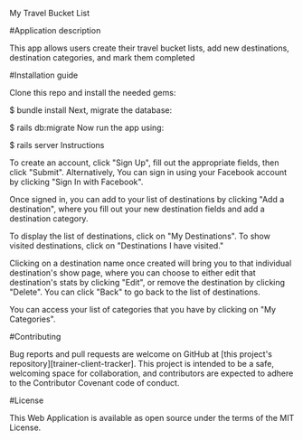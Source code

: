 My Travel Bucket List

#Application description

This app allows users create their travel bucket lists, add new destinations, destination categories, and mark them completed

#Installation guide

Clone this repo and install the needed gems:

$ bundle install
Next, migrate the database:

$ rails db:migrate
Now run the app using:

$ rails server
Instructions

To create an account, click "Sign Up", fill out the appropriate fields, then click "Submit". Alternatively, You can sign in using your Facebook account by clicking "Sign In with Facebook".

Once signed in, you can add to your list of destinations by clicking "Add a destination", where you fill out your new destination fields and add a destination category.

To display the list of destinations, click on "My Destinations". To show visited destinations, click on "Destinations I have visited."

Clicking on a destination name once created will bring you to that individual destination's show page, where you can choose to either edit that destination's stats by clicking "Edit", or remove the destination by clicking "Delete". You can click "Back" to go back to the list of destinations.

You can access your list of categories that you have by clicking on "My Categories".

#Contributing

Bug reports and pull requests are welcome on GitHub at [this project's repository][trainer-client-tracker]. This project is intended to be a safe, welcoming space for collaboration, and contributors are expected to adhere to the Contributor Covenant code of conduct.

#License

This Web Application is available as open source under the terms of the MIT License.
